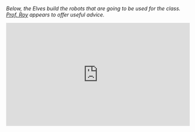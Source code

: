 ---
---


*Below, the Elves build the robots that are going to be used for the class. [Prof. Roy](http://groups.csail.mit.edu/rrg/) appears to offer useful advice.*

<iframe src="https://player.vimeo.com/video/149916365" width="500" height="281" frameborder="0" webkitallowfullscreen mozallowfullscreen allowfullscreen></iframe>